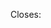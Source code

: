 <!--
    Thank you for contributing to go-pantheon fabrica-kit!
    Please reference an existing issue: `Closes #NUMBER`

    Screenshots or videos of changed behavior is incredibly helpful and always appreciated.
    Consider addressing the following:
    - Tradeoffs: List tradeoffs you made to take on or pay down tech debt.
    - Alternatives: Describe alternative approaches you considered and why you discarded them.
-->

Closes:
